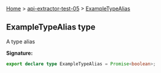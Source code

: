 [Home](./index) &gt; [api-extractor-test-05](./api-extractor-test-05.md) &gt; [ExampleTypeAlias](./api-extractor-test-05.exampletypealias.md)

## ExampleTypeAlias type

A type alias

<b>Signature:</b>

```typescript
export declare type ExampleTypeAlias = Promise<boolean>;
```
